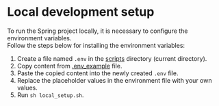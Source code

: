 # Local development setup

To run the Spring project locally, it is necessary to configure the environment variables. \
Follow the steps below for installing the environment variables:

1. Create a file named `.env` in the [scripts](.) directory (current directory).
2. Copy content from [.env_example](./bootstrap/.env_example) file.
3. Paste the copied content into the newly created `.env` file.
4. Replace the placeholder values in the environment file with your own values.
5. Run ```sh local_setup.sh```.
